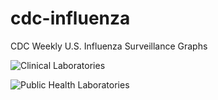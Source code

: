 # cdc-influenza
CDC Weekly U.S. Influenza Surveillance Graphs

![Clinical Laboratories](https://www.cdc.gov/flu/weekly/WeeklyArchives2023-2024/images/WHONPHL15_small.gif?raw=true)

![Public Health Laboratories](https://www.cdc.gov/flu/weekly/weeklyarchives2023-2024/images/WHOPHL15_small.gif?raw=true)
        